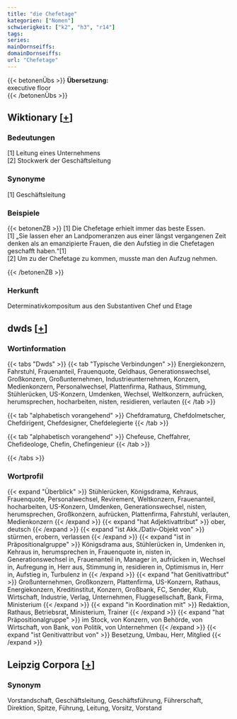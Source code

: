 ```yaml
---
title: "die Chefetage"
kategorien: ["Nomen"]
schwierigkeit: ["k2", "h3", "r14"]
tags:
series:
mainDornseiffs:
domainDornseiffs:
url: "Chefetage"
---
```


{{< betonenÜbs >}}
**Übersetzung:**  
executive floor  
{{< /betonenÜbs >}}

## Wiktionary [[+](https://de.wiktionary.org/wiki/Chefetage)]

### Bedeutungen
[1] Leitung eines Unternehmens  
[2] Stockwerk der Geschäftsleitung  

### Synonyme
[1] Geschäftsleitung  

### Beispiele
{{< betonenZB >}}
[1] Die Chefetage erhielt immer das beste Essen.  
[1] „Sie lassen eher an Landpomeranzen aus einer längst vergangenen Zeit denken als an emanzipierte Frauen, die den Aufstieg in die Chefetagen geschafft haben.“[1]  
[2] Um zu der Chefetage zu kommen, musste man den Aufzug nehmen.  

{{< /betonenZB >}}
### Herkunft
Determinativkompositum aus den Substantiven Chef und Etage  



## dwds [[+](https://www.dwds.de/wb/Chefetage)]

### Wortinformation
{{< tabs "Dwds" >}}
{{< tab "Typische Verbindungen" >}}
Energiekonzern, Fahrstuhl, Frauenanteil, Frauenquote, Geldhaus, Generationswechsel, Großkonzern, Großunternehmen, Industrieunternehmen, Konzern, Medienkonzern, Personalwechsel, Plattenfirma, Rathaus, Stimmung, Stühlerücken, US-Konzern, Umdenken, Wechsel, Weltkonzern, aufrücken, herumsprechen, hocharbeiten, nisten, residieren, verlauten
{{< /tab >}}

{{< tab "alphabetisch vorangehend" >}}
Chefdramaturg, Chefdolmetscher, Chefdirigent, Chefdesigner, Chefdelegierte
{{< /tab >}}

{{< tab "alphabetisch vorangehend" >}}
Chefeuse, Cheffahrer, Chefideologe, Chefin, Chefingenieur
{{< /tab >}}

{{< /tabs >}}

### Wortprofil
{{< expand "Überblick" >}} Stühlerücken, Königsdrama, Kehraus, Frauenquote, Personalwechsel, Revirement, Weltkonzern, Frauenanteil, hocharbeiten, US-Konzern, Umdenken, Generationswechsel, nisten, herumsprechen, Großkonzern, aufrücken, Plattenfirma, Fahrstuhl, verlauten, Medienkonzern {{< /expand >}}
{{< expand "hat Adjektivattribut" >}} ober, deutsch {{< /expand >}}
{{< expand "ist Akk./Dativ-Objekt von" >}} stürmen, erobern, verlassen {{< /expand >}}
{{< expand "ist in Präpositionalgruppe" >}} Königsdrama aus, Stühlerücken in, Umdenken in, Kehraus in, herumsprechen in, Frauenquote in, nisten in, Generationswechsel in, Frauenanteil in, Manager in, aufrücken in, Wechsel in, Aufregung in, Herr aus, Stimmung in, residieren in, Optimismus in, Herr in, Aufstieg in, Turbulenz in {{< /expand >}}
{{< expand "hat Genitivattribut" >}} Großunternehmen, Großkonzern, Plattenfirma, US-Konzern, Rathaus, Energiekonzern, Kreditinstitut, Konzern, Großbank, FC, Sender, Klub, Wirtschaft, Industrie, Verlag, Unternehmen, Fluggesellschaft, Bank, Firma, Ministerium {{< /expand >}}
{{< expand "in Koordination mit" >}} Redaktion, Rathaus, Betriebsrat, Ministerium, Trainer {{< /expand >}}
{{< expand "hat Präpositionalgruppe" >}} im Stock, von Konzern, von Behörde, von Wirtschaft, von Bank, von Politik, von Unternehmen {{< /expand >}}
{{< expand "ist Genitivattribut von" >}} Besetzung, Umbau, Herr, Mitglied {{< /expand >}}

## Leipzig Corpora [[+](https://corpora.uni-leipzig.de/en/res?word=Chefetage&corpusId=deu_newscrawl-public_2018)]


### Synonym
Vorstandschaft, Geschäftsleitung, Geschäftsführung, Führerschaft, Direktion, Spitze, Führung, Leitung, Vorsitz, Vorstand

